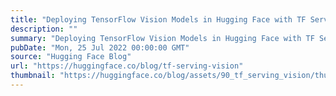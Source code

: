 ```yaml
---
title: "Deploying TensorFlow Vision Models in Hugging Face with TF Serving"
description: ""
summary: "Deploying TensorFlow Vision Models in Hugging Face with TF Serving In the past few months, the Huggi..."
pubDate: "Mon, 25 Jul 2022 00:00:00 GMT"
source: "Hugging Face Blog"
url: "https://huggingface.co/blog/tf-serving-vision"
thumbnail: "https://huggingface.co/blog/assets/90_tf_serving_vision/thumbnail.png"
---
```


